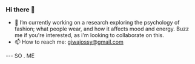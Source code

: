 ### Hi there 👋
 

- 🔭 I’m currently working on a research exploring the psychology of fashion; what people wear, and how it affects mood and energy. Buzz me if you're interested, as i'm looking to collaborate on this. 
- 📫 How to reach me: giwajossy@gmail.com

--- SO . ME 


